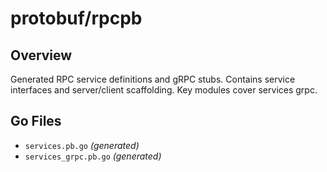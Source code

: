 # protobuf/rpcpb

## Overview

Generated RPC service definitions and gRPC stubs. Contains service interfaces and server/client scaffolding. Key modules cover services grpc.

## Go Files

- `services.pb.go` *(generated)*
- `services_grpc.pb.go` *(generated)*
